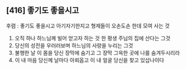 ## [416] 좋기도 좋을시고

후렴 : 좋기도 좋을시고 아기자기한지고 형제들이 오손도손 한데 모여 사는 것
1) 오직 하나 하느님께 빌어 얻고자 하는 것 한 평생 주님의 집에 산다는 그것
2) 당신의 성전을 우러러보며 하느님의 사랑을 누리는 그것 
3) 불행한 날 이 몸을 당신 장막에 숨기고 그 장막 그윽한 곳에 나를 숨겨두시리라
4) 이 내 마음 당신께 날마다 아뢰옵고 이 내 얼굴 당신을 찾고 있삽나이다
